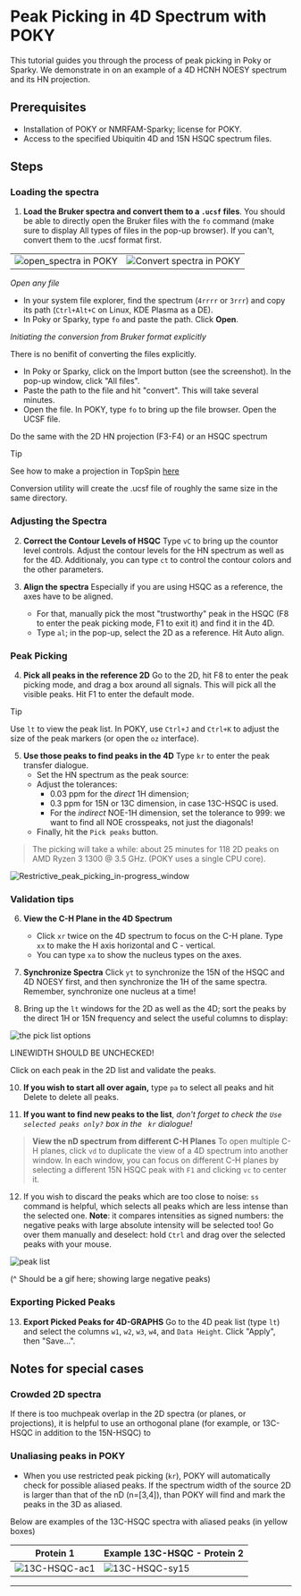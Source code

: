 # Peak Picking in 4D Spectrum with POKY

This tutorial guides you through the process of peak picking in Poky or Sparky. We demonstrate in on an example of a 4D HCNH NOESY spectrum and its HN projection. 

## Prerequisites

- Installation of POKY or NMRFAM-Sparky; license for POKY.
- Access to the specified Ubiquitin 4D and 15N HSQC spectrum files.

## Steps

### Loading the spectra

1. **Load the Bruker spectra and convert them to a `.ucsf` files**. 
You should be able to directly open the Bruker files with the `fo` command (make sure to display All types of files in the pop-up browser). If you can't, convert them to the .ucsf format first. 

|||
|---|---|
|![open_spectra in POKY](./images/Open_Bruker_spectra_POKY.png)|![Convert spectra in POKY](./images/Convert_Bruker_UCSF_SPARKY.png)|

*Open any file*
- In your system file explorer, find the spectrum (`4rrrr` or `3rrr`) and copy its path (`Ctrl+Alt+C` on Linux, KDE Plasma as a DE).
- In Poky or Sparky, type `fo` and paste the path. Click **Open**. 

*Initiating the conversion from Bruker format explicitly*

There is no benifit of converting the files explicitly.

- In Poky or Sparky, click on the Import button (see the screenshot). In the pop-up window, click "All files". 
- Paste the path to the file and hit "convert". This will take several minutes. 
- Open the file. In POKY, type `fo` to bring up the file browser. Open the UCSF file. 

Do the same with the 2D HN projection (F3-F4) or an HSQC spectrum

> [!TIP]
> See how to make a projection in TopSpin [here](/TOPSPIN/Common_Topspin_Commands.md)

Conversion utility will create the .ucsf file of roughly the same size in the same directory.

### Adjusting the Spectra

2. **Correct the Contour Levels of HSQC** Type `vC` to bring up the countor level controls. Adjust the contour levels for the HN spectrum as well as for the 4D. Additionaly, you can type `ct` to control the contour colors and the other parameters. 

3. **Align the spectra** Especially if you are using HSQC as a reference, the axes have to be aligned. 
	- For that, manually pick the most "trustworthy" peak in the HSQC (F8 to enter the peak picking mode, F1 to exit it) and find it in the 4D. 
	- Type `al`; in the pop-up, select the 2D as a reference. Hit Auto align.

### Peak Picking

4. **Pick all peaks in the reference 2D** Go to the 2D, hit F8 to enter the peak picking mode, and drag a box around all signals. This will pick all the visible peaks. Hit F1 to enter the default mode. 

> [!TIP]
> Use `lt` to view the peak list. In POKY, use `Ctrl+J` and `Ctrl+K` to adjust the size of the peak markers (or open the `oz` interface). 

5. **Use those peaks to find peaks in the 4D** Type `kr` to  enter the peak transfer dialogue. 
    - Set the HN spectrum as the peak source:	
    - Adjust the tolerances: 
      - 0.03 ppm for the *direct* 1H dimension; 
      - 0.3 ppm for 15N or 13C dimension, in case 13C-HSQC is used. 
      - For the *indirect* NOE-1H dimension, set the tolerance to 999: we want to find all NOE crosspeaks, not just the diagonals! 
    - Finally, hit the `Pick peaks` button.

> The picking will take a while: about 25 minutes for 118 2D peaks on AMD Ryzen 3 1300 @ 3.5 GHz. (POKY uses a single CPU core).


![Restrictive_peak_picking_in-progress_window](./images/Peak_picking_running.png)

### Validation tips

6. **View the C-H Plane in the 4D Spectrum**
   - Click `xr` twice on the 4D spectrum to focus on the C-H plane. Type `xx` to make the H axis horizontal and C - vertical.
	- You can type `xa` to show the nucleus types on the axes.

8. **Synchronize Spectra** Click `yt` to synchronize the 15N of the HSQC and 4D NOESY first, and then synchronize the 1H of the same spectra. Remember, synchronize one nucleus at a time!

9. Bring up the `lt` windows for the 2D as well as the 4D; sort the peaks by the direct 1H or 15N frequency and select the useful columns to display:

![the pick list options](./images/Peak_list_columns.png)

LINEWIDTH SHOULD BE UNCHECKED!

Click on each peak in the 2D list and validate the peaks. 

10. **If you wish to start all over again,** type `pa` to select all peaks and hit Delete to delete all peaks. 

11. **If you want to find new peaks to the list**, *don't forget to check the `Use selected peaks only?` box in the ` kr` dialogue!*

> **View the nD spectrum from different C-H Planes** To open multiple C-H planes, click `vd` to duplicate the view of a 4D spectrum into another window. In each window, you can focus on different C-H planes by selecting a different 15N HSQC peak with `F1` and clicking `vc` to center it.

12. If you wish to discard the peaks which are too close to noise: `ss` command is helpful, which selects all peaks which are less intense than the selected one.
**Note**: it compares intensities as signed numbers: the negative peaks with large absolute intensity will be selected too! Go over them manually and deselect: hold `Ctrl` and drag over the
selected peaks with your mouse. 

![peak list](./images/peak-list-window.png)

(^ Should be a gif here; showing large negative peaks)

### Exporting Picked Peaks

13. **Export Picked Peaks for 4D-GRAPHS** Go to the 4D peak list (type `lt`) and select the columns `w1`, `w2`, `w3`, `w4`, and `Data Height`. Click "Apply", then "Save...".

## Notes for special cases

### Crowded 2D spectra

If there is too muchpeak overlap in the 2D spectra (or planes, or projections), it is helpful to use 
an orthogonal plane (for example, or 13C-HSQC in addition to the 15N-HSQC) to 


### Unaliasing peaks in POKY
  
* When you use restricted peak picking (`kr`), POKY will automatically check for possible aliased peaks.
If the spectrum width of the source 2D is larger than that of the nD (n=[3,4]), than
POKY will find and mark the peaks in the 3D as aliased.
  
Below are examples of the 13C-HSQC spectra with aliased peaks (in yellow boxes)

| Protein 1                                                        | Example 13C-HSQC - Protein 2                                       |
|------------------------------------------------------------------|--------------------------------------------------------------------|
| ![13C-HSQC-ac1](./images/13C-HSQC-ac1-aliased.png) | ![13C-HSQC-sy15](./images/13C-HSQC-sy15-aliased.png) |
 
----------------------------
